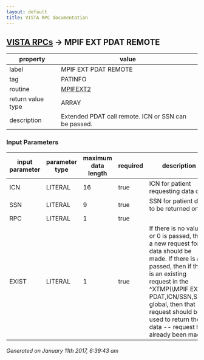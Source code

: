 ```yaml
---
layout: default
title: VISTA RPC documentation
---
```




## [VISTA RPCs](TableOfContent.md) &#8594; MPIF EXT PDAT REMOTE 

 property | value 
--- | --- 
 label | MPIF EXT PDAT REMOTE
 tag | PATINFO
 routine | [MPIFEXT2](http://code.osehra.org/dox/Routine_MPIFEXT2_source.html)
 return value type | ARRAY
 description | Extended PDAT call remote.  ICN or SSN can be passed.

### Input Parameters

| input parameter | parameter type | maximum data length | required | description | 
| --- | --- | --- | --- | --- | 
| ICN | LITERAL | 16 | true | ICN for patient requesting data on. | 
| SSN | LITERAL | 9 | true | SSN for patient data to be returned on. | 
| RPC | LITERAL | 1 | true |  | 
| EXIST | LITERAL | 1 | true | If there is no value or 0 is passed, then a new request for data should be made.  If there is a 1 passed, then if there is an existing request in the ^XTMP(\MPIF EXT PDAT\,ICN/SSN,SITE) global, then that request should be used to return the data -- request had already been made. | 




 ###### Generated on January 11th 2017, 6:39:43 am